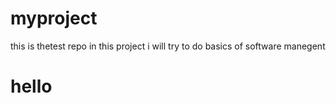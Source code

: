 # myproject
this is thetest repo
in this project i will try to do basics of software manegent 
<h1>hello</h2>
